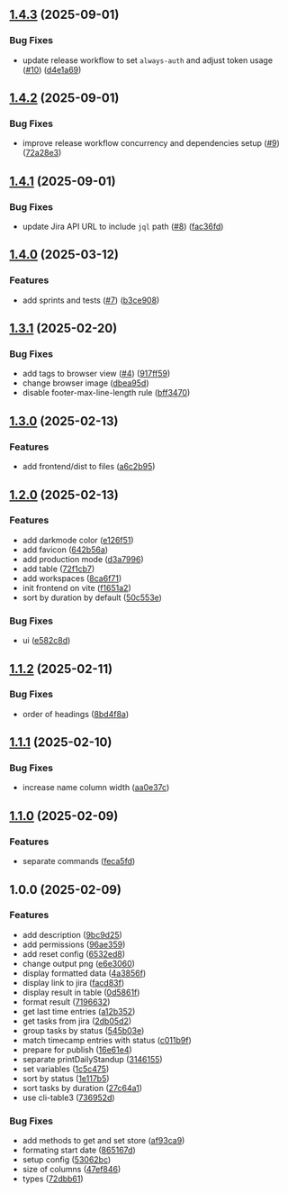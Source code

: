 ## [1.4.3](https://github.com/sebastiansiejek/daily-standup/compare/v1.4.2...v1.4.3) (2025-09-01)

### Bug Fixes

* update release workflow to set `always-auth` and adjust token usage ([#10](https://github.com/sebastiansiejek/daily-standup/issues/10)) ([d4e1a69](https://github.com/sebastiansiejek/daily-standup/commit/d4e1a697a15067f5c04c1e275db8a405644c105b))

## [1.4.2](https://github.com/sebastiansiejek/daily-standup/compare/v1.4.1...v1.4.2) (2025-09-01)

### Bug Fixes

* improve release workflow concurrency and dependencies setup ([#9](https://github.com/sebastiansiejek/daily-standup/issues/9)) ([72a28e3](https://github.com/sebastiansiejek/daily-standup/commit/72a28e305a9a8ea24c8903a81f24db5071b75073))

## [1.4.1](https://github.com/sebastiansiejek/daily-standup/compare/v1.4.0...v1.4.1) (2025-09-01)

### Bug Fixes

* update Jira API URL to include `jql` path ([#8](https://github.com/sebastiansiejek/daily-standup/issues/8)) ([fac36fd](https://github.com/sebastiansiejek/daily-standup/commit/fac36fd2e7564b72384ef5351937f86201a3c5a6))

## [1.4.0](https://github.com/sebastiansiejek/daily-standup/compare/v1.3.1...v1.4.0) (2025-03-12)

### Features

* add sprints and tests ([#7](https://github.com/sebastiansiejek/daily-standup/issues/7)) ([b3ce908](https://github.com/sebastiansiejek/daily-standup/commit/b3ce9084e2bccfd5d3142b51272b2bf31153d0c6))

## [1.3.1](https://github.com/sebastiansiejek/daily-standup/compare/v1.3.0...v1.3.1) (2025-02-20)

### Bug Fixes

* add tags to browser view ([#4](https://github.com/sebastiansiejek/daily-standup/issues/4)) ([917ff59](https://github.com/sebastiansiejek/daily-standup/commit/917ff59c7adcabe3a449fd2d05a7306873e19cae))
* change browser image ([dbea95d](https://github.com/sebastiansiejek/daily-standup/commit/dbea95d6c376548f43b51a966f4b8cc2c2d94805))
* disable footer-max-line-length rule ([bff3470](https://github.com/sebastiansiejek/daily-standup/commit/bff3470d8a8d196009683840c9dca70c5b494e3b))

## [1.3.0](https://github.com/sebastiansiejek/daily-standup/compare/v1.2.0...v1.3.0) (2025-02-13)

### Features

* add frontend/dist to files ([a6c2b95](https://github.com/sebastiansiejek/daily-standup/commit/a6c2b95dfcb4ef6861548d310d32fff169906793))

## [1.2.0](https://github.com/sebastiansiejek/daily-standup/compare/v1.1.2...v1.2.0) (2025-02-13)

### Features

* add darkmode color ([e126f51](https://github.com/sebastiansiejek/daily-standup/commit/e126f510bdad6ecad091b10d89267bcabdd90dcc))
* add favicon ([642b56a](https://github.com/sebastiansiejek/daily-standup/commit/642b56a02029bc734afedeae064a813730472dcf))
* add production mode ([d3a7996](https://github.com/sebastiansiejek/daily-standup/commit/d3a7996ad6d8f9876cb70881518ff613c1e9fb32))
* add table ([72f1cb7](https://github.com/sebastiansiejek/daily-standup/commit/72f1cb7680c9be3785eaf74f9dbe734788b73c9f))
* add workspaces ([8ca6f71](https://github.com/sebastiansiejek/daily-standup/commit/8ca6f7132f68c6f4375e6ab37eac5f7527423447))
* init frontend on vite ([f1651a2](https://github.com/sebastiansiejek/daily-standup/commit/f1651a2a15645cc0b67738462b4ceba6b0369eb4))
* sort by duration by default ([50c553e](https://github.com/sebastiansiejek/daily-standup/commit/50c553e66c356745fa6a88bbb2b7d8590b798c0a))

### Bug Fixes

* ui ([e582c8d](https://github.com/sebastiansiejek/daily-standup/commit/e582c8da315fbf421f88ea0d61836f182c55f6d8))

## [1.1.2](https://github.com/sebastiansiejek/daily-standup/compare/v1.1.1...v1.1.2) (2025-02-11)

### Bug Fixes

* order of headings ([8bd4f8a](https://github.com/sebastiansiejek/daily-standup/commit/8bd4f8a6b6e7e8c6844ab00e737697bf4b79e424))

## [1.1.1](https://github.com/sebastiansiejek/daily-standup/compare/v1.1.0...v1.1.1) (2025-02-10)

### Bug Fixes

* increase name column width ([aa0e37c](https://github.com/sebastiansiejek/daily-standup/commit/aa0e37ca8f8f954ad5fb08384cbdb5305c64360f))

## [1.1.0](https://github.com/sebastiansiejek/daily-standup/compare/v1.0.0...v1.1.0) (2025-02-09)

### Features

* separate commands ([feca5fd](https://github.com/sebastiansiejek/daily-standup/commit/feca5fdda67aaf20efa3694f8b4e742d03105121))

## 1.0.0 (2025-02-09)

### Features

* add description ([9bc9d25](https://github.com/sebastiansiejek/daily-standup/commit/9bc9d25c996c19572b11737335015aa342a3a30c))
* add permissions ([96ae359](https://github.com/sebastiansiejek/daily-standup/commit/96ae35961a326536cea75915ad776d485b4d8ef6))
* add reset config ([6532ed8](https://github.com/sebastiansiejek/daily-standup/commit/6532ed82cf266ee116d704c29eff5e27b87cbf0c))
* change output png ([e6e3060](https://github.com/sebastiansiejek/daily-standup/commit/e6e3060aed6a18fba4ed739ed053d330720696a2))
* display formatted data ([4a3856f](https://github.com/sebastiansiejek/daily-standup/commit/4a3856f8a5ba71792d59f7ae2bc59604bd644473))
* display link to jira ([facd83f](https://github.com/sebastiansiejek/daily-standup/commit/facd83fcb16101aebaa9e5e6721a3b6b37980b0e))
* display result in table ([0d5861f](https://github.com/sebastiansiejek/daily-standup/commit/0d5861f80539abffe4a9606f204286b5531d5072))
* format result ([7196632](https://github.com/sebastiansiejek/daily-standup/commit/71966325f03610fe0aeac9e4c1e445bd226e010a))
* get last time entries ([a12b352](https://github.com/sebastiansiejek/daily-standup/commit/a12b3525cb2eee61c6cd4391bc0b73150e713ac3))
* get tasks from jira ([2db05d2](https://github.com/sebastiansiejek/daily-standup/commit/2db05d27fdba6e0201230bc53d387b361ef9b25c))
* group tasks by status ([545b03e](https://github.com/sebastiansiejek/daily-standup/commit/545b03efd54b716810b981af40724be5ff9432e1))
* match timecamp entries with status ([c011b9f](https://github.com/sebastiansiejek/daily-standup/commit/c011b9f621579b5874385f179b4eac1d7bedd0d1))
* prepare for publish ([16e61e4](https://github.com/sebastiansiejek/daily-standup/commit/16e61e4c3dcd7634b94e6ad64331c66113c28888))
* separate printDailyStandup ([3146155](https://github.com/sebastiansiejek/daily-standup/commit/3146155ce0946dc5b9b69f8cf97bb982e5f15648))
* set variables ([1c5c475](https://github.com/sebastiansiejek/daily-standup/commit/1c5c47504bb20ccf3fb9e1479faa25f7ffb791ce))
* sort by status ([1e117b5](https://github.com/sebastiansiejek/daily-standup/commit/1e117b509a4aa8c14572f814daff0ab03e18cdb6))
* sort tasks by duration ([27c64a1](https://github.com/sebastiansiejek/daily-standup/commit/27c64a18137d35e9777ce541372fb8c0e2e98748))
* use cli-table3 ([736952d](https://github.com/sebastiansiejek/daily-standup/commit/736952d6b5d437b0dc411a8008bc3495f855a82a))

### Bug Fixes

* add methods to get and set store ([af93ca9](https://github.com/sebastiansiejek/daily-standup/commit/af93ca9d21bb20a691290163f0d5b602166227cd))
* formating start date ([865167d](https://github.com/sebastiansiejek/daily-standup/commit/865167dd7f9917900af0d54b713c078d36ba3071))
* setup config ([53062bc](https://github.com/sebastiansiejek/daily-standup/commit/53062bc627aacdf2de61e956a6b86c69fd9b2f17))
* size of columns ([47ef846](https://github.com/sebastiansiejek/daily-standup/commit/47ef8468b37e200215726ef7ae78007050bb1896))
* types ([72dbb61](https://github.com/sebastiansiejek/daily-standup/commit/72dbb6169939f2f87c203081d11b53388c7bb6db))
